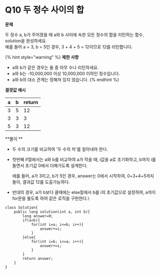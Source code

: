 # Q10 두 정수 사이의 합

**문제**

두 정수 a, b가 주어졌을 때 a와 b 사이에 속한 모든 정수의 합을 리턴하는 함수, solution을 완성하세요.\
예를 들어 a = 3, b = 5인 경우, 3 + 4 + 5 = 12이므로 12를 리턴합니다.

&#x20;

{% hint style="warning" %}
**제한 사항**

* a와 b가 같은 경우는 둘 중 아무 수나 리턴하세요.
* a와 b는 -10,000,000 이상 10,000,000 이하인 정수입니다.
* a와 b의 대소 관계는 정해져 있지 않습니다.
{% endhint %}



**결괏값 예시**

| a | b | return |
| - | - | ------ |
| 3 | 5 | 12     |
| 3 | 3 | 3      |
| 5 | 3 | 12     |



**풀이 **

* 두 수의 크기를 비교하여 '두 수의 차'를 알아내야 한다.&#x20;
*   첫번째 if절에서는 a와 b를 비교하여 a가 작을 때, i값을 a로 초기화하고, b까지 i를 돌면서 초기값 0에서 더해가도록 설계한다.

    에를 들어, a가 3이고, b가 5인 경우, answer는 0에서 시작하여, 0+3+4+5까지 돌아, 결과값 12를 도출가능하다.&#x20;
* 반대의 경우, a가 b보다 클때에는 else절에서 b를 i의 초기값으로 설정하여, a까지 for문을 돌도록 하여 같은 로직을 구현한다.\


```
class Solution{
    public long solution(int a, int b){
        long answer=0;
        if(a<b){
            for(int i=a; i<=b; i++){
                answer+=i;
            }
        }else{
            for(int i=b; i<=a; i++){
                answer+=i;
            }
        }
        return answer;
    }
}
```
